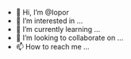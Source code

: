- 👋 Hi, I’m @Iopor
- 👀 I’m interested in ...
- 🌱 I’m currently learning ...
- 💞️ I’m looking to collaborate on ...
- 📫 How to reach me ...

<!---
Iopor/Iopor is a ✨ special ✨ repository because its `README.md` (this file) appears on your GitHub profile.
You can click the Preview link to take a look at your changes.
--->
